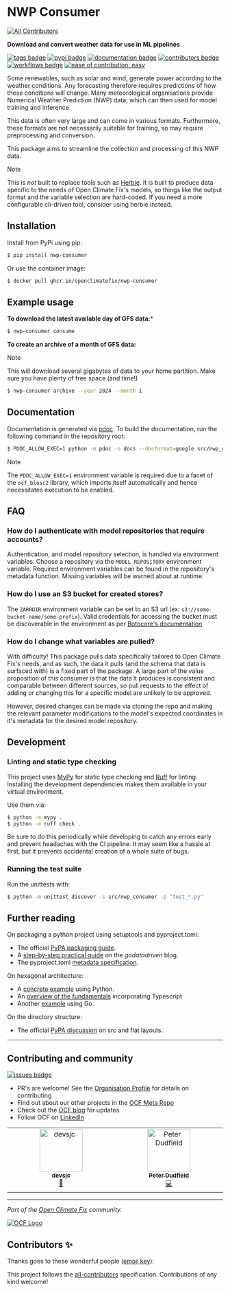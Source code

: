# NWP Consumer
<!-- ALL-CONTRIBUTORS-BADGE:START - Do not remove or modify this section -->
[![All Contributors](https://img.shields.io/badge/all_contributors-2-orange.svg?style=flat-square)](#contributors-)
<!-- ALL-CONTRIBUTORS-BADGE:END -->

**Download and convert weather data for use in ML pipelines**

[![tags badge](https://img.shields.io/github/v/tag/openclimatefix/nwp-consumer?include_prereleases&sort=semver&color=7BCDF3)](https://github.com/openclimatefix/nwp-consumer/tags)
[![pypi badge](https://img.shields.io/pypi/v/nwp-consumer?&color=086788)](https://pypi.org/project/nwp-consumer)
[![documentation badge](https://img.shields.io/badge/docs-latest-333333)](https://openclimatefix.github.io/nwp-consumer/)
[![contributors badge](https://img.shields.io/github/contributors/openclimatefix/nwp-consumer?color=FFFFFF)](https://github.com/openclimatefix/nwp-consumer/graphs/contributors)
[![workflows badge](https://img.shields.io/github/actions/workflow/status/openclimatefix/nwp-consumer/branch_ci.yml?branch=main&color=FFD053)](https://github.com/openclimatefix/nwp-consumer/actions/workflows/branch_ci.yml)
[![ease of contribution: easy](https://img.shields.io/badge/ease%20of%20contribution:%20easy-32bd50)](https://github.com/openclimatefix/ocf-meta-repo?tab=readme-ov-file#overview-of-ocfs-nowcasting-repositories)

Some renewables, such as solar and wind, generate power according to the weather conditions.
Any forecasting therefore requires predictions of how these conditions will change.
Many meteorological organisations provide Numerical Weather Prediction (NWP) data,
which can then used for model training and inference. 

This data is often very large and can come in various formats.
Furthermore, these formats are not necessarily suitable for training,
so may require preprocessing and conversion. 

This package aims to streamline the collection and processing of this NWP data.

> [!Note]
> This is *not* built to replace tools such as [Herbie](https://github.com/blaylockbk/Herbie). 
> It is built to produce data specific to the needs of Open Climate Fix's models,
> so things like the output format and the variable selection are hard-coded.
> If you need a more configurable cli-driven tool, consider using herbie instead.

## Installation

Install from PyPi using pip:

```bash
$ pip install nwp-consumer
```

Or use the container image:

```bash
$ docker pull ghcr.io/openclimatefix/nwp-consumer
```

## Example usage

**To download the latest available day of GFS data:***

```bash
$ nwp-consumer consume
```

**To create an archive of a month of GFS data:**

> [!Note]
> This will download several gigabytes of data to your home partition.
> Make sure you have plenty of free space (and time!)

```bash
$ nwp-consumer archive --year 2024 --month 1
```

## Documentation

Documentation is generated via [pdoc](https://pdoc.dev/docs/pdoc.html).
To build the documentation, run the following command in the repository root:

```bash
$ PDOC_ALLOW_EXEC=1 python -m pdoc -o docs --docformat=google src/nwp_consumer
```

> [!Note]
> The `PDOC_ALLOW_EXEC=1` environment variable is required due to a facet
> of the `ocf_blosc2` library, which imports itself automatically and hence
> necessitates execution to be enabled.

## FAQ

### How do I authenticate with model repositories that require accounts?

Authentication, and model repository selection, is handled via environment variables. 
Choose a repository via the `MODEL_REPOSITORY` environment variable. Required environment
variables can be found in the repository's metadata function. Missing variables will be
warned about at runtime.

### How do I use an S3 bucket for created stores?

The `ZARRDIR` environment variable can be set to an S3 url
(ex: `s3://some-bucket-name/some-prefix`). Valid credentials for accessing the bucket
must be discoverable in the environment as per
[Botocore's documentation](https://boto3.amazonaws.com/v1/documentation/api/latest/guide/credentials.html)

### How do I change what variables are pulled?

With difficulty! This package pulls data specifically tailored to Open Climate Fix's needs,
and as such, the data it pulls (and the schema that data is surfaced with)
is a fixed part of the package. A large part of the value proposition of this consumer is
that the data it produces is consistent and comparable between different sources, so pull
requests to the effect of adding or changing this for a specific model are unlikely to be
approved.

However, desired changes can be made via cloning the repo and making the relevant
parameter modifications to the model's expected coordinates in it's metadata for the desired model
repository. 

## Development

### Linting and static type checking
 
This project uses [MyPy](https://mypy.readthedocs.io/en/stable/) for static type checking
and [Ruff](https://docs.astral.sh/ruff/) for linting.
Installing the development dependencies makes them available in your virtual environment.

Use them via:

```bash
$ python -m mypy .
$ python -m ruff check .
```

Be sure to do this periodically while developing to catch any errors early
and prevent headaches with the CI pipeline. It may seem like a hassle at first,
but it prevents accidental creation of a whole suite of bugs.

### Running the test suite

Run the unittests with:

```bash
$ python -m unittest discover -s src/nwp_consumer -p "test_*.py"
```

## Further reading

On packaging a python project using setuptools and pyproject.toml:
- The official [PyPA packaging guide](https://packaging.python.org/en/latest/tutorials/packaging-projects/).
- A [step-by-step practical guide](https://godatadriven.com/blog/a-practical-guide-to-setuptools-and-pyproject-toml/)
on the *godatadriven* blog.
- The pyproject.toml
[metadata specification](https://packaging.python.org/en/latest/specifications/declaring-project-metadata).

On hexagonal architecture:
- A [concrete example](https://medium.com/towards-data-engineering/a-concrete-example-of-the-hexagonal-architecture-in-python-d821213c6fb9)
using Python.
- An [overview of the fundamentals](https://medium.com/ssense-tech/hexagonal-architecture-there-are-always-two-sides-to-every-story-bc0780ed7d9c) 
incorporating Typescript 
- Another [example](https://medium.com/@matiasvarela/hexagonal-architecture-in-go-cfd4e436faa3) using Go.

On the directory structure:
- The official [PyPA discussion](https://packaging.python.org/en/latest/discussions/src-layout-vs-flat-layout/) on 
src and flat layouts.


---

## Contributing and community

[![issues badge](https://img.shields.io/github/issues/openclimatefix/nwp-consumer?color=FFAC5F)](https://github.com/openclimatefix/nwp-consumer/issues?q=is%3Aissue+is%3Aopen+sort%3Aupdated-desc)

- PR's are welcome! See the [Organisation Profile](https://github.com/openclimatefix) for details on contributing
- Find out about our other projects in the [OCF Meta Repo](https://github.com/openclimatefix/ocf-meta-repo)
- Check out the [OCF blog](https://openclimatefix.org/blog) for updates
- Follow OCF on [LinkedIn](https://uk.linkedin.com/company/open-climate-fix)

<!-- ALL-CONTRIBUTORS-LIST:START - Do not remove or modify this section -->
<!-- prettier-ignore-start -->
<!-- markdownlint-disable -->
<table>
  <tbody>
    <tr>
      <td align="center" valign="top" width="14.28%"><a href="https://github.com/devsjc"><img src="https://avatars.githubusercontent.com/u/47188100?v=4?s=100" width="100px;" alt="devsjc"/><br /><sub><b>devsjc</b></sub></a><br /><a href="#projectManagement-devsjc" title="Project Management">📆</a></td>
      <td align="center" valign="top" width="14.28%"><a href="https://github.com/peterdudfield"><img src="https://avatars.githubusercontent.com/u/34686298?v=4?s=100" width="100px;" alt="Peter Dudfield"/><br /><sub><b>Peter Dudfield</b></sub></a><br /><a href="https://github.com/openclimatefix/nwp-consumer/commits?author=peterdudfield" title="Code">💻</a></td>
    </tr>
  </tbody>
</table>

<!-- markdownlint-restore -->
<!-- prettier-ignore-end -->

<!-- ALL-CONTRIBUTORS-LIST:END -->

---

*Part of the [Open Climate Fix](https://github.com/orgs/openclimatefix/people) community.*

[![OCF Logo](https://cdn.prod.website-files.com/62d92550f6774db58d441cca/6324a2038936ecda71599a8b_OCF_Logo_black_trans.png)](https://openclimatefix.org)

## Contributors ✨

Thanks goes to these wonderful people ([emoji key](https://allcontributors.org/docs/en/emoji-key)):

<!-- ALL-CONTRIBUTORS-LIST:START - Do not remove or modify this section -->
<!-- prettier-ignore-start -->
<!-- markdownlint-disable -->
<!-- markdownlint-restore -->
<!-- prettier-ignore-end -->
<!-- ALL-CONTRIBUTORS-LIST:END -->

This project follows the [all-contributors](https://github.com/all-contributors/all-contributors) specification. Contributions of any kind welcome!